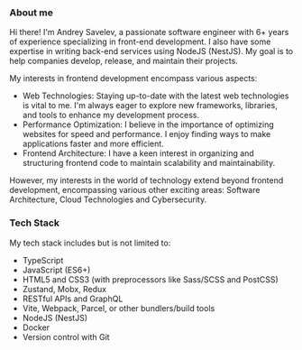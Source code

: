### About me

Hi there! I'm Andrey Savelev, a passionate software engineer with 6+ years of experience specializing in front-end development. I also have some expertise in writing back-end services using NodeJS (NestJS). My goal is to help companies develop, release, and maintain their projects.

My interests in frontend development encompass various aspects:

- Web Technologies: Staying up-to-date with the latest web technologies is vital to me. I'm always eager to explore new frameworks, libraries, and tools to enhance my development process.
- Performance Optimization: I believe in the importance of optimizing websites for speed and performance. I enjoy finding ways to make applications faster and more efficient.
- Frontend Architecture: I have a keen interest in organizing and structuring frontend code to maintain scalability and maintainability.

However, my interests in the world of technology extend beyond frontend development, encompassing various other exciting areas: Software Architecture, Cloud Technologies and Cybersecurity.

### Tech Stack

My tech stack includes but is not limited to:
- TypeScript
- JavaScript (ES6+)
- HTML5 and CSS3 (with preprocessors like Sass/SCSS and PostCSS)
- Zustand, Mobx, Redux
- RESTful APIs and GraphQL
- Vite, Webpack, Parcel, or other bundlers/build tools
- NodeJS (NestJS)
- Docker
- Version control with Git
